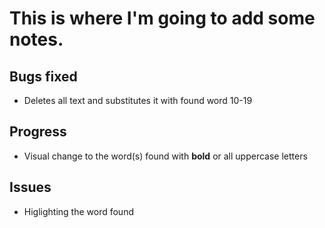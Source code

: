 # This is where I'm going to add some notes.

## Bugs fixed 
- Deletes all text and substitutes it with found word 10-19



## Progress
- Visual change to the word(s) found with **bold** or all uppercase letters


## Issues 
- Higlighting the word found 
